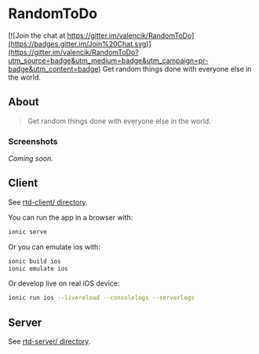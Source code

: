 # RandomToDo

[![Join the chat at https://gitter.im/valencik/RandomToDo](https://badges.gitter.im/Join%20Chat.svg)](https://gitter.im/valencik/RandomToDo?utm_source=badge&utm_medium=badge&utm_campaign=pr-badge&utm_content=badge)
Get random things done with everyone else in the world.

## About

> Get random things done with everyone else in the world.

### Screenshots

*Coming soon.*

## Client

See [rtd-client/ directory](rtd-client/).

You can run the app in a browser with:
```bash
ionic serve
```

Or you can emulate ios with:
```bash
ionic build ios
ionic emulate ios
```

Or develop live on real iOS device:

```bash
ionic run ios --livereload --consolelogs --serverlogs
```

## Server

See [rtd-server/ directory](rtd-server/).
